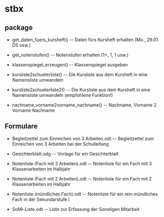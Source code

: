 # stbx

## package

* get_daten_fuers_kursheft() -- Daten fürs Kursheft erhalten (Mo., 29.01. DS usw.)

* get_notenstufen() -- Notenstufen erhalten (1+, 1, 1 usw.)

* klassenspiegel_erzeugen() -- Klassenspiegel ausgeben

* kursliste2schuelerliste() --  Die Kursliste aus dem Kursheft in eine Namensliste umwandeln 
* kursliste2schuelerliste2() -- Die Kursliste aus dem Kursheft in eine Namensliste umwandeln (empfohlene Funktion!)

* nachname_vorname2vorname_nachname() -- Nachname, Vorname 2 Vorname Nachname


## Formulare

* Begleitzettel zum Einreichen von 3 Arbeiten.odt -- Begleitzettel zum Einreichen von 3 Arbeiten bei der Schulleitung

* Gesichterblatt.odg -- Vorlage für ein Gesichterblatt

* Notenliste (Fach mit 3 Arbeiten).odt -- Notenliste für ein Fach mit 3 Klassenarbeiten im Halbjahr
* Notenliste (Fach mit 2 Arbeiten).odt -- Notenliste für ein Fach mit 2 Klassenarbeiten im Halbjahr
* Notenliste (mündliches Fach).odt -- Notenliste für ein rein mündliches Fach in der Sekundarstufe I

* SoMi-Liste.odt -- Liste zur Erfassung der Sonstigen Mitarbeit
